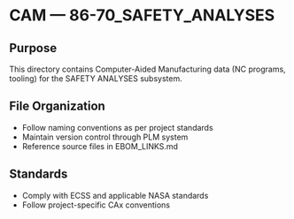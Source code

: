 # CAM — 86-70_SAFETY_ANALYSES

## Purpose

This directory contains Computer-Aided Manufacturing data (NC programs, tooling) for the SAFETY ANALYSES subsystem.

## File Organization

- Follow naming conventions as per project standards
- Maintain version control through PLM system
- Reference source files in EBOM_LINKS.md

## Standards

- Comply with ECSS and applicable NASA standards
- Follow project-specific CAx conventions
